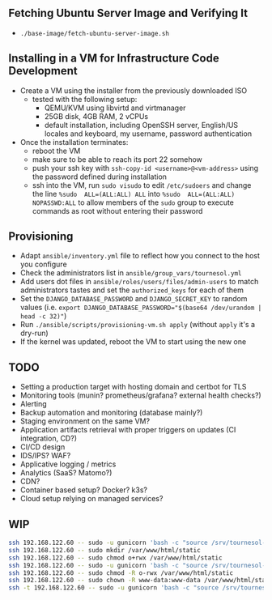 ## Fetching Ubuntu Server Image and Verifying It
- `./base-image/fetch-ubuntu-server-image.sh`

## Installing in a VM for Infrastructure Code Development
- Create a VM using the installer from the previously downloaded ISO
    * tested with the following setup:
        + QEMU/KVM using libvirtd and virtmanager
        + 25GB disk, 4GB RAM, 2 vCPUs
        + default installation, including OpenSSH server, English/US locales and keyboard, my username, password authentication
- Once the installation terminates:
    * reboot the VM
    * make sure to be able to reach its port 22 somehow
    * push your ssh key with `ssh-copy-id <username>@<vm-address>` using the password defined during installation
    * ssh into the VM, run `sudo visudo` to edit `/etc/sudoers` and change the line `%sudo	ALL=(ALL:ALL) ALL` into `%sudo	ALL=(ALL:ALL) NOPASSWD:ALL` to allow members of the `sudo` group to execute commands as root without entering their password

## Provisioning
- Adapt `ansible/inventory.yml` file to reflect how you connect to the host you configure
- Check the administrators list in `ansible/group_vars/tournesol.yml`
- Add users dot files in `ansible/roles/users/files/admin-users` to match administrators tastes and set the `authorized_keys` for each of them
- Set the `DJANGO_DATABASE_PASSWORD` and `DJANGO_SECRET_KEY` to random values (i.e. `export DJANGO_DATABASE_PASSWORD="$(base64 /dev/urandom | head -c 32)"`)
- Run `./ansible/scripts/provisioning-vm.sh apply` (without `apply` it's a dry-run)
- If the kernel was updated, reboot the VM to start using the new one

## TODO
- Setting a production target with hosting domain and certbot for TLS
- Monitoring tools (munin? prometheus/grafana? external health checks?)
- Alerting
- Backup automation and monitoring (database mainly?)
- Staging environment on the same VM?
- Application artifacts retrieval with proper triggers on updates (CI integration, CD?)
- CI/CD design
- IDS/IPS? WAF?
- Applicative logging / metrics
- Analytics (SaaS? Matomo?)
- CDN?
- Container based setup? Docker? k3s?
- Cloud setup relying on managed services?

## WIP

```bash
ssh 192.168.122.60 -- sudo -u gunicorn 'bash -c "source /srv/tournesol-backend/venv/bin/activate && SETTINGS_FILE=/etc/tournesol/settings.yaml python /srv/tournesol-backend/manage.py migrate"'
ssh 192.168.122.60 -- sudo mkdir /var/www/html/static
ssh 192.168.122.60 -- sudo chmod o+rwx /var/www/html/static
ssh 192.168.122.60 -- sudo -u gunicorn 'bash -c "source /srv/tournesol-backend/venv/bin/activate && SETTINGS_FILE=/etc/tournesol/settings.yaml python /srv/tournesol-backend/manage.py collectstatic"'
ssh 192.168.122.60 -- sudo chmod -R o-rwx /var/www/html/static
ssh 192.168.122.60 -- sudo chown -R www-data:www-data /var/www/html/static
ssh -t 192.168.122.60 -- sudo -u gunicorn 'bash -c "source /srv/tournesol-backend/venv/bin/activate && SETTINGS_FILE=/etc/tournesol/settings.yaml python /srv/tournesol-backend/manage.py createsuperuser"'
```
